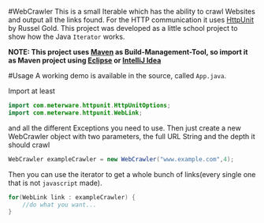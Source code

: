 #WebCrawler
This is a small Iterable which has the ability to crawl Websites and output all the links found.
For the HTTP communication it uses [HttpUnit](http://httpunit.sourceforge.net/) by Russel Gold.
This project was developed as a little school project to show how the Java `Iterator` works.

**NOTE: This project uses [Maven](http://maven.apache.org/) as Build-Management-Tool, so import it as Maven project using [Eclipse](www.eclipse.org) or [IntelliJ Idea](http://www.jetbrains.com/idea)**

#Usage
A working demo is available in the source, called `App.java`.

Import at least
```java
import com.meterware.httpunit.HttpUnitOptions;
import com.meterware.httpunit.WebLink;
```
and all the different Exceptions you need to use.
Then just create a new WebCrawler object with two parameters, the full URL String and the depth it should crawl
```java
WebCrawler exampleCrawler = new WebCrawler("www.example.com",4);
```
Then you can use the iterator to get a whole bunch of links(every single one that is not `javascript` made).
```java
for(WebLink link : exampleCrawler) {
	//do what you want...
}
```


